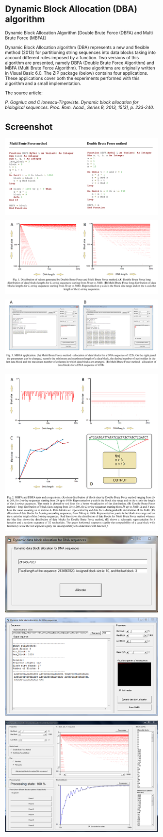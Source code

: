 # Dynamic Block Allocation (DBA) algorithm

Dynamic Block Allocation Algorithm [Double Brute Force (DBFA) and Multi Brute Force (MBFA)]

Dynamic Block Allocation algorithm (DBA) represents a new and flexible method (2013) for partitioning string sequences into data blocks taking into account different rules imposed by a function. Two versions of this algorithm are presented, namely DBFA (Double Brute Force Algorithm) and MBFA (Multi Brute Force Algorithm). These algorithms are originally written in Visual Basic 6.0. The ZIP package (below) contains four applications. These applications cover both the experiments performed with this algorithm and a small implementation.

The source article:

<i>P. Gagniuc and C Ionescu-Tirgoviste. Dynamic block allocation for biological sequences. Proc. Rom. Acad., Series B, 2013, 15(3), p. 233-240.</i> 

# Screenshot

![screenshot](https://github.com/Gagniuc/Dynamic-Block-Allocation-algorithm/blob/main/1.PNG)

![screenshot](https://github.com/Gagniuc/Dynamic-Block-Allocation-algorithm/blob/main/2.PNG)

![screenshot](https://github.com/Gagniuc/Dynamic-Block-Allocation-algorithm/blob/main/3.PNG)

![screenshot](https://github.com/Gagniuc/Dynamic-Block-Allocation-algorithm/blob/main/4.PNG)

![screenshot](https://github.com/Gagniuc/Dynamic-Block-Allocation-algorithm/blob/main/ScreenShot/C14.PNG)

![screenshot](https://github.com/Gagniuc/Dynamic-Block-Allocation-algorithm/blob/main/ScreenShot/C15.PNG)

![screenshot](https://github.com/Gagniuc/Dynamic-Block-Allocation-algorithm/blob/main/ScreenShot/C16.PNG)
